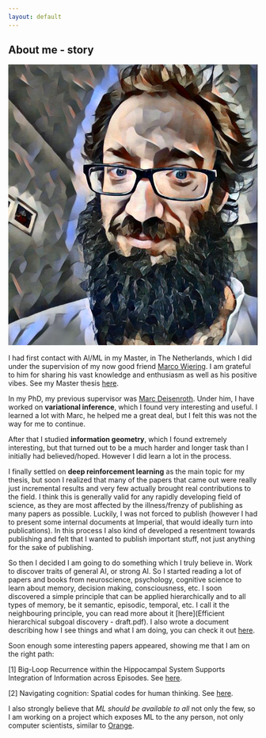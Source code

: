 ```yaml
---
layout: default
---
```


## About me - story

<img class="profile-picture" src="me_scaled.jpg">

I had first contact with AI/ML in my Master, in The Netherlands, which I did under the supervision of my now good friend [Marco Wiering](http://www.ai.rug.nl/~mwiering/). I am grateful to him for sharing his vast knowledge and enthusiasm as well as his positive vibes. See my Master thesis [here](Thesis_Adrian_Millea.pdf).

In my PhD, my previous supervisor was [Marc Deisenroth](https://sites.google.com/view/marcdeisenroth). Under him, I have worked on **variational inference**, which I found very interesting and useful. I learned a lot with Marc, he helped me a great deal, but I felt this was not the way for me to continue.

After that I studied **information geometry**, which I found extremely interesting, but that turned out to be a much harder and longer task than I initially had believed/hoped. However I did learn a lot in the process.

I finally settled on **deep reinforcement learning** as the main topic for my thesis, but soon I realized that many of the papers that came out were really just incremental results and very few actually brought real contributions to the field. I think this is generally valid for any rapidly developing field of science, as they are most affected by the illness/frenzy of publishing as many papers as possible. Luckily, I was not forced to publish (however I had to present some internal documents at Imperial, that would ideally turn into publications). In this process I also kind of developed a resentment towards publishing and felt that I wanted to publish important stuff, not just anything for the sake of publishing.

So then I decided I am going to do something which I truly believe in. Work to discover traits of general AI, or strong AI. So I started reading a lot of papers and books from neuroscience, psychology, cognitive science to learn about memory, decision making, consciousness, etc. I soon discovered a simple principle that can be applied hierarchically and to all types of memory, be it semantic, episodic, temporal, etc. I call it the neighbouring principle, you can read more about it [here](Efficient hierarchical subgoal discovery - draft.pdf). I also wrote a document describing how I see things and what I am doing, you can check it out [here](early_alpha.pdf).

Soon enough some interesting papers appeared, showing me that I am on the right path:

[1] Big-Loop Recurrence within the Hippocampal System Supports Integration of Information across Episodes. See [here](https://www.ncbi.nlm.nih.gov/pubmed/30236285).

[2] Navigating cognition: Spatial codes for human thinking. See [here](http://science.sciencemag.org/content/362/6415/eaat6766).

I also strongly believe that *ML should be available to all* not only the few, so I am working on a project which exposes ML to the any person, not only computer scientists, similar to [Orange](https://orange.biolab.si/). 


